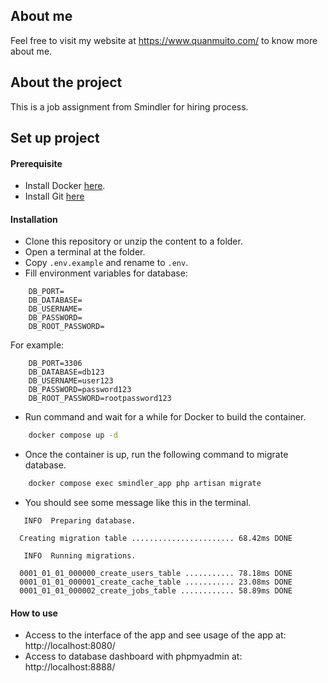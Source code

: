 ## About me

Feel free to visit my website at https://www.quanmuito.com/ to know more about me.

## About the project

This is a job assignment from Smindler for hiring process.

## Set up project

#### Prerequisite

- Install Docker [here](https://www.docker.com/).
- Install Git [here](https://git-scm.com/)

#### Installation

- Clone this repository or unzip the content to a folder.
- Open a terminal at the folder.
- Copy `.env.example` and rename to `.env`.
- Fill environment variables for database:
```
    DB_PORT=
    DB_DATABASE=
    DB_USERNAME=
    DB_PASSWORD=
    DB_ROOT_PASSWORD=
```
For example:
```
    DB_PORT=3306
    DB_DATABASE=db123
    DB_USERNAME=user123
    DB_PASSWORD=password123
    DB_ROOT_PASSWORD=rootpassword123
```
- Run command and wait for a while for Docker to build the container.
```bash
    docker compose up -d
```
- Once the container is up, run the following command to migrate database.
```bash
    docker compose exec smindler_app php artisan migrate
```
- You should see some message like this in the terminal.
```
   INFO  Preparing database.

  Creating migration table ....................... 68.42ms DONE

   INFO  Running migrations.

  0001_01_01_000000_create_users_table ........... 78.18ms DONE
  0001_01_01_000001_create_cache_table ........... 23.08ms DONE
  0001_01_01_000002_create_jobs_table ............ 58.89ms DONE
```

#### How to use

- Access to the interface of the app and see usage of the app at: http://localhost:8080/
- Access to database dashboard with phpmyadmin at: http://localhost:8888/
